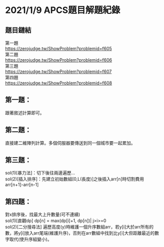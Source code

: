 # 2021/1/9 APCS題目解題紀錄

## 題目鏈結

第一題    
https://zerojudge.tw/ShowProblem?problemid=f605    
第二題    
https://zerojudge.tw/ShowProblem?problemid=f606    
第三題    
https://zerojudge.tw/ShowProblem?problemid=f607    
第四題    
https://zerojudge.tw/ShowProblem?problemid=f608    

## 第一題： 

跟著敘述計算即可。    

## 第二題：

直接建二維陣列計算。多個伺服器要傳送到同一個城市要一起累加。    

## 第三題：

sol(1)[暴力法]：切下後往兩邊遍歷...    
sol(2)[插入排序]：先建立初始數組[0,L(長度)]之後插入arr[n]時切割費用 arr[n+1]-arr[n-1]    


## 第四題：

對x排序後，找最大上升數量(可不連續)    
sol(1)[直觀dp] dp[n] = max(dp[i]+1, dp[n])| j>i>=0    
sol(2)[二分搜尋法] 遍歷高度(y)時維護一個升序數組arr，若y[i]大於arr所有的數，將y[i]放入arr尾端(維護升序)，否則在arr數組中找到比y[i]大但距離最近的數字取代(使升序組變小)。
